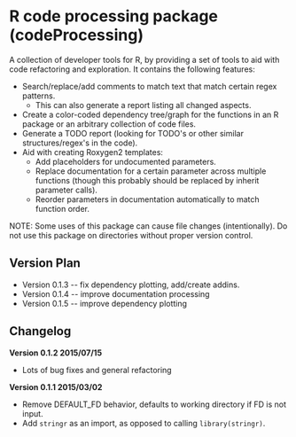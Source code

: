 # R code processing package (codeProcessing)

A collection of developer tools for R, by providing a set of tools to aid with
code refactoring and exploration. It contains the following features: 

* Search/replace/add comments to match text that match certain regex patterns.
  * This can also generate a report listing all changed aspects. 
* Create a color-coded dependency tree/graph for the functions in an R package
or an arbitrary collection of code files.
* Generate a TODO report (looking for TODO's or other similar structures/regex's
in the code). 
* Aid with creating Roxygen2 templates:
  * Add placeholders for undocumented parameters.
  * Replace documentation for a certain parameter across multiple functions
  (though this probably should be replaced by inherit parameter calls).
  * Reorder parameters in documentation automatically to match function order.

NOTE: Some uses of this package can cause file changes (intentionally). Do not
use this package on directories without proper version control. 


## Version Plan

* Version 0.1.3 -- fix dependency plotting, add/create addins.
* Version 0.1.4 -- improve documentation processing
* Version 0.1.5 -- improve dependency plotting


## Changelog
**Version 0.1.2 2015/07/15** 
* Lots of bug fixes and general refactoring

**Version 0.1.1 2015/03/02**
* Remove DEFAULT_FD behavior, defaults to working directory if FD is not input.
* Add `stringr` as an import, as opposed to calling `library(stringr)`.
